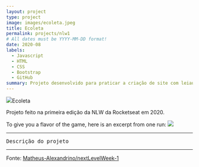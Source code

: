 ```yaml
---
layout: project
type: project
image: images/ecoleta.jpeg
title: Ecoleta
permalink: projects/nlw1
# All dates must be YYYY-MM-DD format!
date: 2020-08
labels:
  - Javascript
  - HTML
  - CSS
  - Bootstrap
  - GitHub
summary: Projeto desenvolvido para praticar a criação de site com leiaute responsivo
---
```


<img class="ui image" src="{{ site.baseurl }}/images/ecoleta.jpeg">Ecoleta

 Projeto feito na primeira edição da NLW da Rocketseat em 2020.

To give you a flavor of the game, here is an excerpt from one run:
<img class="ui tiny right floated image" src="{{ site.baseurl }}/images/ecoletamobile.png">

<hr>

<pre>
Descrição do projeto
</pre>

<hr>

Fonte: <a href="https://matheus-alexandrino.github.io/nextLevelWeek-1/"><i class="large github icon "></i>Matheus-Alexandrino/nextLevelWeek-1</a>

